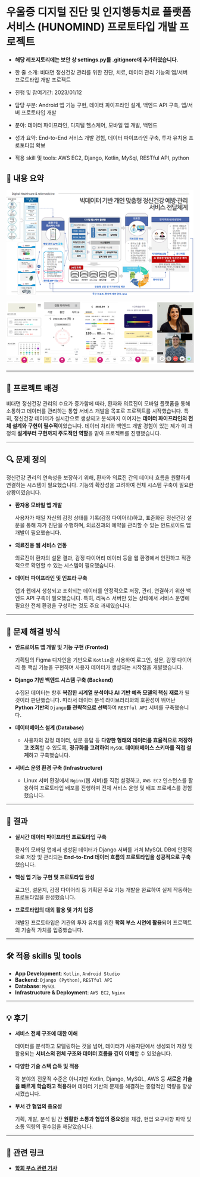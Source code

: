 # 우울증 디지털 진단 및 인지행동치료 플랫폼 서비스 (HUNOMIND) 프로토타입 개발 프로젝트

* **해당 레포지토리에는 보안 상 settings.py를 .gitignore에 추가하였습니다.**


* 한 줄 소개: 비대면 정신건강 관리를 위한 진단, 치료, 데이터 관리 기능의 앱/서버 프로토타입 개발 프로젝트
* 진행 및 참여기간: 2023/01/12
* 담당 부분: Android 앱 기능 구현, 데이터 파이프라인 설계, 백엔드 API 구축, 앱/서버 프로토타입 개발
* 분야: 데이터 파이프라인, 디지털 헬스케어, 모바일 앱 개발, 백엔드
* 성과 요약: End-to-End 서비스 개발 경험, 데이터 파이프라인 구축, 투자 유치용 프로토타입 확보
* 적용 skill 및 tools: AWS EC2, Django, Kotlin, MySql, RESTful API, python

## 📖 내용 요약

![Untitled](Untitled.png)

![Untitled](Untitled%201.png)

---

## 🧶 프로젝트 배경

비대면 정신건강 관리의 수요가 증가함에 따라, 환자와 의료진이 모바일 플랫폼을 통해 소통하고 데이터를 관리하는 통합 서비스 개발을 목표로 프로젝트를 시작했습니다. 특히, 정신건강 데이터가 실시간으로 생성되고 분석까지 이어지는 **데이터 파이프라인의 전체 설계와 구현이 필수적**이었습니다. 데이터 처리와 백엔드 개발 경험이 있는 제가 이 과정의 **설계부터 구현까지 주도적인 역할**을 맡아 프로젝트를 진행했습니다.

---

## 🔍 문제 정의

정신건강 관리의 연속성을 보장하기 위해, 환자와 의료진 간의 데이터 흐름을 원활하게 연결하는 시스템이 필요했습니다.  기능의 확장성을 고려하여 전체 시스템 구축이 필요한 상황이였습니다.

- **환자용 모바일 앱 개발**
    
    사용자가 매일 자신의 감정 상태를 기록(감정 다이어리)하고, 표준화된 정신건강 설문을 통해 자가 진단을 수행하며, 의료진과의 예약을 관리할 수 있는 안드로이드 앱 개발이 필요했습니다. 
    
- **의료진용 웹 서비스 연동**
    
    의료진이 환자의 설문 결과, 감정 다이어리 데이터 등을 웹 환경에서 안전하고 직관적으로 확인할 수 있는 시스템이 필요했습니다.
    
- **데이터 파이프라인 및 인프라 구축**
    
    앱과 웹에서 생성되고 조회되는 데이터를 안정적으로 저장, 관리, 연결하기 위한 백엔드 API 구축이 필요했습니다. 특히, 리눅스 서버만 있는 상태에서 서비스 운영에 필요한 전체 환경을 구성하는 것도 주요 과제였습니다.
    

---

## 🔧 문제 해결 방식

- **안드로이드 앱 개발 및 기능 구현 (Fronted)**
    
    기획팀의 Figma 디자인을 기반으로 `Kotlin`을 사용하여 로그인, 설문, 감정 다이어리 등 핵심 기능을 구현하며 사용자 데이터가 생성되는 시작점을 개발했습니다.
    
- **Django 기반 백엔드 시스템 구축 (Backend)**
    
    수집된 데이터는 향후 **복잡한 시계열 분석이나 AI 기반 예측 모델의 핵심 재료**가 될 것이라 판단했습니다. 따라서 데이터 분석 라이브러리와의 호환성이 뛰어난 **Python 기반의** `Django`**를 전략적으로 선택**하여 `RESTful API` 서버를 구축했습니다.
    
- **데이터베이스 설계 (Database)**
    - 사용자의 감정 데이터, 설문 응답 등 **다양한 형태의 데이터를 효율적으로 저장하고 조회**할 수 있도록, **정규화를 고려하여** `MySQL` **데이터베이스 스키마를 직접 설계**하고 구축했습니다.
- **서비스 운영 환경 구축 (Infrastructure)**
    - Linux 서버 환경에서 `Nginx`(웹 서버)를 직접 설정하고, `AWS EC2` 인스턴스를 활용하여 프로토타입 배포를 진행하며 전체 서비스 운영 및 배포 프로세스를 경험했습니다.

---

## 📄 결과

- **실시간 데이터 파이프라인 프로토타입 구축**
    
    환자의 모바일 앱에서 생성된 데이터가 Django 서버를 거쳐 MySQL DB에 안정적으로 저장 및 관리되는 **End-to-End 데이터 흐름의 프로토타입을 성공적으로 구축**했습니다.
    
- **핵심 앱 기능 구현 및 프로토타입 완성**
    
    로그인, 설문지, 감정 다이어리 등 기획된 주요 기능 개발을 완료하여 실제 작동하는 프로토타입을 완성했습니다.
    
- **프로토타입의 대외 활용 및 가치 입증**
    
    개발된 프로토타입은 기관의 투자 유치를 위한 **학회 부스 시연에 활용**되어 프로젝트의 기술적 가치를 입증했습니다.
    

---

## 🛠️ 적용 skills 및 tools

- **App Development**: `Kotlin`, `Android Studio`
- **Backend**: `Django (Python)`, `RESTful API`
- **Database**: `MySQL`
- **Infrastructure & Deployment**: `AWS EC2`, `Nginx`

---

## 💡 후기

- **서비스 전체 구조에 대한 이해**
    
    데이터를 분석하고 모델링하는 것을 넘어, 데이터가 사용자단에서 생성되어 저장 및 활용되는 **서비스의 전체 구조와 데이터 흐름을 깊이 이해**할 수 있었습니다.
    
- **다양한 기술 스택 습득 및 적용**
    
    각 분야의 전문적 수준은 아니지만 Kotlin, Django, MySQL, AWS 등 **새로운 기술을 빠르게 학습하고 적용**하며 데이터 기반의 문제를 해결하는 종합적인 역량을 향상시켰습니다.
    
- **부서 간 협업의 중요성**
    
    기획, 개발, 분석 팀 간 **원활한 소통과 협업의 중요성**을 체감, 현업 요구사항 파악 및 소통 역량의 필수임을 깨달았습니다.
    

---

## 🔗 관련 링크
- [**학회 부스 관련 기사**](https://zdnet.co.kr/view/?no=20231002094612)
